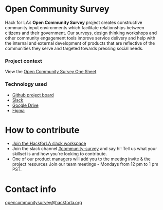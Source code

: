 # Open Community Survey

Hack for LA’s **Open Community Survey** project creates constructive community input environments which facilitate relationships between citizens and their government. Our surveys, design thinking workshops and other community engagement tools improve service delivery and help with the internal and external development of products that are reflective of the communities they serve and targeted towards pressing social needs.

### Project context

View the [Open Community Survey One Sheet](https://docs.google.com/document/d/1oiCWwN0aUZEYXa_ir2n0l6D47fkXqFEQFkh4YMW3CjY/edit)

### Technology used

- [Github project board](https://github.com/hackforla/open-community-survey/projects/1)
- [Slack](https://hackforla.slack.com/archives/C01H0HUDMCK)
- [Google Drive](https://drive.google.com/drive/u/0/folders/0ADDj1EJQnl75Uk9PVA)
- [Figma](https://www.figma.com/file/fwmwO98SfCFXufXXg0WWIu/Hack-For-LA---OCS-(Standard-Version)?node-id=0%3A1)


# How to contribute

- [Join the HackforLA slack workspace](https://hackforla-slack.herokuapp.com/)
- Join the slack channel [#community-survey](https://hackforla.slack.com/archives/C01H0HUDMCK) and say hi! Tell us what your skillset is and how you're looking to contribute.
- One of our product managers will add you to the meeting invite & the project resources
Join our team meetings - Mondays from 12 pm to 1 pm PST.



# Contact info

opencommunitysurvey@hackforla.org
